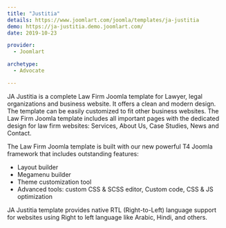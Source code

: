 ```yaml
---
title: "Justitia"
details: https://www.joomlart.com/joomla/templates/ja-justitia
demo: https://ja-justitia.demo.joomlart.com/
date: 2019-10-23

provider:
  - Joomlart

archetype:
  - Advocate

---
```


JA Justitia is a complete Law Firm Joomla template for Lawyer, legal organizations and business website. It offers a clean and modern design. The template can be easily customized to fit other business websites. The Law Firm Joomla template includes all important pages with the dedicated design for law firm websites: Services, About Us, Case Studies, News and Contact.

The Law Firm Joomla template is built with our new powerful T4 Joomla framework that includes outstanding features:

* Layout builder
* Megamenu builder
* Theme customization tool
* Advanced tools: custom CSS & SCSS editor, Custom code, CSS & JS optimization

JA Justitia template provides native RTL (Right-to-Left) language support for websites using Right to left language like Arabic, Hindi, and others.